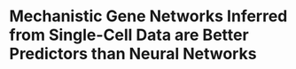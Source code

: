 # Mechanistic Gene Networks Inferred from Single-Cell Data are Better Predictors than Neural Networks
